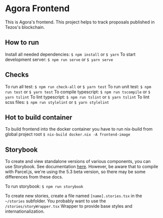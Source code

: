 # Agora Frontend

This is Agora's frontend. This project helps to track proposals published in Tezos's blockchain.

## How to run

Install all needed dependencies:
`$ npm install` or `$ yarn`
To start development server:
`$ npm run serve` or `$ yarn serve`

## Checks
To run all test:
`$ npm run check-all` or `$ yarn test`
To run unit test:
`$ npm run test` or `$ yarn test`
To compile typescript:
`$ npm run tscompile` or `$ yarn tslint`
To lint typescript:
`$ npm run tslint` or `$ yarn tslint`
To lint scss files:
`$ npm run stylelint` or `$ yarn stylelint`

## Hot to build container

To build frontend into the docker container you have to run nix-build from global project root
`$ nix-build docker.nix -A frontend-image`

## Storybook 

To create and view standalone versions of various components, you can use Storybook. See documentation [here](https://storybook.js.org/docs/basics/writing-stories/). However, be aware that to compile with Parcel.js, we're using the 5.3 beta version, so there may be some differences from these docs.

To run storybook:
`$ npm run storybook`

To create new stories, create a file named `[name].stories.tsx` in the `~/stories` subfolder. You probably want to use the `/stories/storyWrapper.tsx` Wrapper to provide base styles and internationalization.